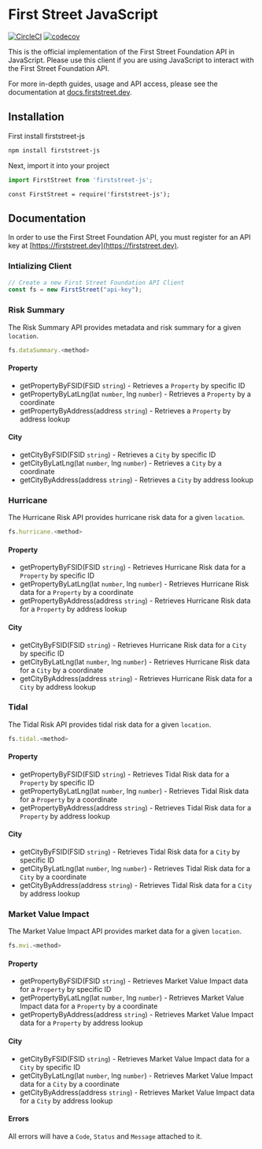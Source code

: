 # First Street JavaScript

[![CircleCI](https://circleci.com/gh/FirstStreet/firststreet-js.svg?style=svg&circle-token=168be542d7448e05f502e123f0f3dbe0f9f8f66b)](https://circleci.com/gh/FirstStreet/firststreet-js)
[![codecov](https://codecov.io/gh/firststreet/firststreet-js/branch/master/graph/badge.svg?token=TATSnMXhTx)](https://codecov.io/gh/firststreet/firststreet-js)

This is the official implementation of the First Street Foundation API in JavaScript. Please use this client if you are using JavaScript to interact with the First Street Foundation API.

For more in-depth guides, usage and API access, please see the documentation at [docs.firststreet.dev](https://docs.firststreet.dev).

## Installation

First install firststreet-js

```bash
npm install firststreet-js
```

Next, import it into your project

```javascript
import FirstStreet from 'firststreet-js';
```

```commonjs
const FirstStreet = require('firststreet-js');
```


## Documentation

In order to use the First Street Foundation API, you must register for an API key at [https://firststreet.dev](https://firststreet.dev).

### Intializing Client

```javascript
// Create a new First Street Foundation API Client
const fs = new FirstStreet("api-key");
```

### Risk Summary

The Risk Summary API provides metadata and risk summary for a given `location`.

```javascript
fs.dataSummary.<method>
```

#### Property

* getPropertyByFSID(FSID `string`) - Retrieves a `Property` by specific ID
* getPropertyByLatLng(lat `number`, lng `number`) - Retrieves a `Property` by a coordinate
* getPropertyByAddress(address `string`) - Retrieves a `Property` by address lookup

#### City

* getCityByFSID(FSID `string`) - Retrieves a `City` by specific ID
* getCityByLatLng(lat `number`, lng `number`) - Retrieves a `City` by a coordinate
* getCityByAddress(address `string`) - Retrieves a `City` by address lookup

### Hurricane

The Hurricane Risk API provides hurricane risk data for a given `location`.

```javascript
fs.hurricane.<method>
```

#### Property

* getPropertyByFSID(FSID `string`) - Retrieves Hurricane Risk data for a `Property` by specific ID
* getPropertyByLatLng(lat `number`, lng `number`) - Retrieves Hurricane Risk data for a `Property` by a coordinate
* getPropertyByAddress(address `string`) - Retrieves Hurricane Risk data for a `Property` by address lookup

#### City

* getCityByFSID(FSID `string`) - Retrieves Hurricane Risk data for a `City` by specific ID
* getCityByLatLng(lat `number`, lng `number`) - Retrieves Hurricane Risk data for a `City` by a coordinate
* getCityByAddress(address `string`) - Retrieves Hurricane Risk data for a `City` by address lookup

### Tidal

The Tidal Risk API provides tidal risk data for a given `location`.

```javascript
fs.tidal.<method>
```

#### Property

* getPropertyByFSID(FSID `string`) - Retrieves Tidal Risk data for a `Property` by specific ID
* getPropertyByLatLng(lat `number`, lng `number`) - Retrieves Tidal Risk data for a `Property` by a coordinate
* getPropertyByAddress(address `string`) - Retrieves Tidal Risk data for a `Property` by address lookup

#### City

* getCityByFSID(FSID `string`) - Retrieves Tidal Risk data for a `City` by specific ID
* getCityByLatLng(lat `number`, lng `number`) - Retrieves Tidal Risk data for a `City` by a coordinate
* getCityByAddress(address `string`) - Retrieves Tidal Risk data for a `City` by address lookup

### Market Value Impact

The Market Value Impact API provides market data for a given `location`.

```javascript
fs.mvi.<method>
```

#### Property

* getPropertyByFSID(FSID `string`) - Retrieves Market Value Impact data for a `Property` by specific ID
* getPropertyByLatLng(lat `number`, lng `number`) - Retrieves Market Value Impact data for a `Property` by a coordinate
* getPropertyByAddress(address `string`) - Retrieves Market Value Impact data for a `Property` by address lookup

#### City

* getCityByFSID(FSID `string`) - Retrieves Market Value Impact data for a `City` by specific ID
* getCityByLatLng(lat `number`, lng `number`) - Retrieves Market Value Impact data for a `City` by a coordinate
* getCityByAddress(address `string`) - Retrieves Market Value Impact data for a `City` by address lookup

#### Errors

All errors will have a `Code`, `Status` and `Message` attached to it.



